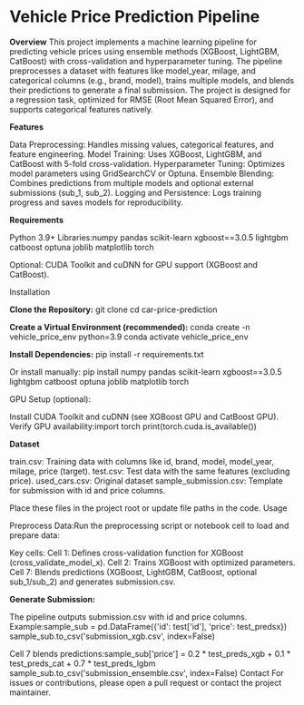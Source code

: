 # Vehicle Price Prediction Pipeline

**Overview**
This project implements a machine learning pipeline for predicting vehicle prices using ensemble methods (XGBoost, LightGBM, CatBoost) with cross-validation and hyperparameter tuning. The pipeline preprocesses a dataset with features like model_year, milage, and categorical columns (e.g., brand, model), trains multiple models, and blends their predictions to generate a final submission. The project is designed for a regression task, optimized for RMSE (Root Mean Squared Error), and supports categorical features natively.

**Features**

Data Preprocessing: Handles missing values, categorical features, and feature engineering.
Model Training: Uses XGBoost, LightGBM, and CatBoost with 5-fold cross-validation.
Hyperparameter Tuning: Optimizes model parameters using GridSearchCV or Optuna.
Ensemble Blending: Combines predictions from multiple models and optional external submissions (sub_1, sub_2).
Logging and Persistence: Logs training progress and saves models for reproducibility.

**Requirements**

Python 3.9+
Libraries:numpy
pandas
scikit-learn
xgboost==3.0.5
lightgbm
catboost
optuna
joblib
matplotlib
torch


Optional: CUDA Toolkit and cuDNN for GPU support (XGBoost and CatBoost).

Installation

**Clone the Repository:**
git clone <repository-url>
cd car-price-prediction


**Create a Virtual Environment (recommended):**
conda create -n vehicle_price_env python=3.9
conda activate vehicle_price_env


**Install Dependencies:**
pip install -r requirements.txt

Or install manually:
pip install numpy pandas scikit-learn xgboost==3.0.5 lightgbm catboost optuna joblib matplotlib torch





GPU Setup (optional):

Install CUDA Toolkit and cuDNN (see XGBoost GPU and CatBoost GPU).
Verify GPU availability:import torch
print(torch.cuda.is_available())


**Dataset**

train.csv: Training data with columns like id, brand, model, model_year, milage, price (target).
test.csv: Test data with the same features (excluding price).
used_cars.csv: Original dataset
sample_submission.csv: Template for submission with id and price columns.

Place these files in the project root or update file paths in the code.
Usage

Preprocess Data:Run the preprocessing script or notebook cell to load and prepare data:

Key cells:
Cell 1: Defines cross-validation function for XGBoost (cross_validate_model_x).
Cell 2: Trains XGBoost with optimized parameters.
Cell 7: Blends predictions (XGBoost, LightGBM, CatBoost, optional sub_1/sub_2) and generates submission.csv.

**Generate Submission:**

The pipeline outputs submission.csv with id and price columns.
Example:sample_sub = pd.DataFrame({'id': test['id'], 'price': test_predsx})
sample_sub.to_csv('submission_xgb.csv', index=False)



Cell 7 blends predictions:sample_sub['price'] = 0.2 * test_preds_xgb + 0.1 * test_preds_cat + 0.7 * test_preds_lgbm
sample_sub.to_csv('submission_ensemble.csv', index=False)
Contact
For issues or contributions, please open a pull request or contact the project maintainer.
